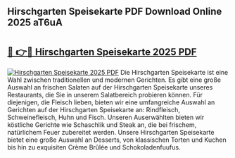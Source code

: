 ## Hirschgarten Speisekarte PDF Download Online 2025 aT6uA

# <h2><a href="http://gca2g2.nevu.top/?p=Hirschgarten+Speisekarte">🔗 👉🔴 Hirschgarten Speisekarte 2025 PDF</a></h2>

[![Hirschgarten Speisekarte 2025 PDF](https://i.imgur.com/dBaPXMq.png)](http://gca2g2.nevu.top/?p=Hirschgarten+Speisekarte)
Die Hirschgarten Speisekarte ist eine Wahl zwischen traditionellen und modernen Gerichten. Es gibt eine große Auswahl an frischen Salaten auf der Hirschgarten Speisekarte unseres Restaurants, die Sie in unserem Salatbereich probieren können. Für diejenigen, die Fleisch lieben, bieten wir eine umfangreiche Auswahl an Gerichten auf der Hirschgarten Speisekarte an: Rindfleisch, Schweinefleisch, Huhn und Fisch. Unseren Auserwählten bieten wir köstliche Gerichte wie Schaschlik und Steak an, die bei frischem, natürlichem Feuer zubereitet werden. Unsere Hirschgarten Speisekarte bietet eine große Auswahl an Desserts, von klassischen Torten und Kuchen bis hin zu exquisiten Crème Brûlée und Schokoladenfuufus.
